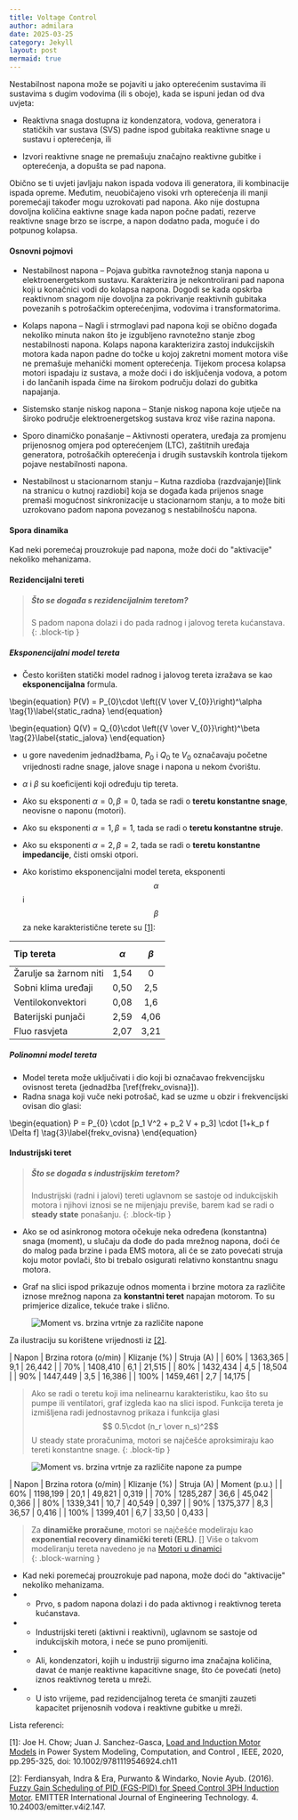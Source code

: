 ```yaml
---
title: Voltage Control
author: admilara
date: 2025-03-25
category: Jekyll
layout: post
mermaid: true
---
```


Nestabilnost napona može se pojaviti u jako opterećenim sustavima ili sustavima s dugim vodovima (ili s oboje), kada 
se ispuni jedan od dva uvjeta:

* Reaktivna snaga dostupna iz kondenzatora, vodova, generatora i statičkih var sustava (SVS) padne ispod gubitaka 
reaktivne snage u sustavu i opterećenja, ili

* Izvori reaktivne snage ne premašuju značajno reaktivne gubitke i opterećenja, a dopušta se pad napona.

Obično se ti uvjeti javljaju nakon ispada vodova ili generatora, ili kombinacije ispada opreme. Međutim, neuobičajeno 
visoki vrh opterećenja ili manji poremećaji također mogu uzrokovati pad napona. Ako nije dostupna dovoljna količina 
eaktivne snage kada napon počne padati, rezerve reaktivne snage brzo se iscrpe, a napon dodatno pada, moguće i do 
potpunog kolapsa.

#### Osnovni pojmovi

- Nestabilnost napona – Pojava gubitka ravnotežnog stanja napona u elektroenergetskom sustavu. 
Karakterizira je nekontrolirani pad napona koji u konačnici vodi do kolapsa napona. Dogodi se kada opskrba reaktivnom 
snagom nije dovoljna za pokrivanje reaktivnih gubitaka povezanih s potrošačkim opterećenjima, vodovima i transformatorima.

- Kolaps napona – Nagli i strmoglavi pad napona koji se obično događa nekoliko minuta nakon što je izgubljeno 
ravnotežno stanje zbog nestabilnosti napona. Kolaps napona karakterizira zastoj indukcijskih motora kada napon 
padne do točke u kojoj zakretni moment motora više ne premašuje mehanički moment opterećenja. 
Tijekom procesa kolapsa motori ispadaju iz sustava, a može doći i do isključenja vodova, a potom i do lančanih ispada 
čime na širokom području dolazi do gubitka napajanja. 

- Sistemsko stanje niskog napona – Stanje niskog napona koje utječe na široko područje elektroenergetskog 
sustava kroz više razina napona.

- Sporo dinamičko ponašanje – Aktivnosti operatera, uređaja za promjenu prijenosnog omjera pod opterećenjem (LTC), 
zaštitnih uređaja generatora, potrošačkih opterećenja i drugih sustavskih kontrola tijekom pojave nestabilnosti napona.

- Nestabilnost u stacionarnom stanju – Kutna razdioba (razdvajanje)[link na stranicu o kutnoj razdiobi] koja se događa kada prijenos snage premaši 
mogućnost sinkronizacije u stacionarnom stanju, a to može biti uzrokovano padom napona povezanog s nestabilnošću napona.

#### Spora dinamika

Kad neki poremećaj prouzrokuje pad napona, može doći do "aktivacije" nekoliko mehanizama.

#### Rezidencijalni tereti
> ##### Što se događa s rezidencijalnim teretom?
> S padom napona dolazi i do pada radnog i jalovog tereta kućanstava.
{: .block-tip }


##### Eksponencijalni model tereta
- Često korišten statički model radnog i jalovog tereta izražava se kao **eksponencijalna** formula. 
    
\begin{equation}
    P(V) = P_{0}\cdot \left({V \over V_{0}}\right)^\alpha
    \tag{1}\label{static_radna}
\end{equation}
    
\begin{equation}
    Q(V) = Q_{0}\cdot \left({V \over V_{0}}\right)^\beta
    \tag{2}\label{static_jalova}
\end{equation}
    
- u gore navedenim jednadžbama, $P_{0}$ i $Q_{0}$ te $V_{0}$ označavaju početne vrijednosti radne snage, jalove snage i napona u nekom čvorištu.
- $\alpha$ i $\beta$ su koeficijenti koji određuju tip tereta.

- Ako su eksponenti $\alpha = 0, \beta = 0$, tada se radi o **teretu konstantne snage**, neovisne o naponu (motori).
- Ako su eksponenti $\alpha = 1, \beta = 1$, tada se radi o **teretu konstantne struje**.
- Ako su eksponenti $\alpha = 2, \beta = 2$, tada se radi o **teretu konstantne impedancije**, čisti omski otpori.

- Ako koristimo eksponencijalni model tereta, eksponenti $$\alpha$$ i $$\beta$$ za neke karakteristične terete su [[1]](https://ieeexplore.ieee.org/document/8958809):

| Tip tereta                | $$\alpha$$ | $$\beta$$ |
| :--------                 | :-------:  | :-------: |
| Žarulje sa žarnom niti    | 1,54      | 0 |
| Sobni klima uređaji       | 0,50      | 2,5 |
| Ventilokonvektori         | 0,08      | 1,6 |
| Baterijski punjači        | 2,59      | 4,06 |
| Fluo rasvjeta             | 2,07      | 3,21 | 

##### Polinomni model tereta 
- Model tereta može uključivati i dio koji bi označavao frekvencijsku ovisnost tereta (jednadžba [\ref{frekv_ovisna}]).
- Radna snaga koji vuče neki potrošač, kad se uzme u obzir i frekvencijski ovisan dio glasi:
    
\begin{equation}
    P = P_{0} \cdot [p_1 V^2 + p_2 V + p_3] \cdot [1+k_p f \Delta f]
    \tag{3}\label{frekv_ovisna}
\end{equation}

#### Industrijski teret

> ##### Što se događa s industrijskim teretom?
> Industrijski (radni i jalovi) tereti uglavnom se sastoje od indukcijskih motora i njihovi iznosi se ne mijenjaju previše, barem kad se radi o **steady state** ponašanju.
{: .block-tip }

- Ako se od asinkronog motora očekuje neka određena (konstantna) snaga (moment), u slučaju da dođe do pada mrežnog napona, doći će do 
malog pada brzine i pada EMS motora, ali će se zato povećati struja koju motor povlači, što bi trebalo osigurati relativno 
konstantnu snagu motora.

- Graf na slici ispod prikazuje odnos momenta i brzine motora za različite iznose mrežnog napona za **konstantni teret** napajan motorom.
To su primjerice dizalice, tekuće trake i slično.  

<figure>
  <img src="{{ site.baseurl }}/assets/gitbook/images/graphs/torque-voltage-clean.jpg" alt="Moment vs. brzina vrtnje za različite napone">
</figure>

Za ilustraciju su korištene vrijednosti iz [[2]](https://www.researchgate.net/publication/313773111_Fuzzy_Gain_Scheduling_of_PID_FGS-PID_for_Speed_Control_Three_Phase_Induction_Motor_Based_on_Indirect_Field_Oriented_Control_IFOC).

| Napon | Brzina rotora (o/min) | Klizanje (%)  | Struja (A)    |
| 60%   | 1363,365              | 9,1           | 26,442        |
| 70%   | 1408,410              | 6,1           | 21,515        |
| 80%   | 1432,434              | 4,5           | 18,504        |
| 90%   | 1447,449              | 3,5           | 16,386        |
| 100%  | 1459,461              | 2,7           | 14,175        |


> Ako se radi o teretu koji ima nelinearnu karakteristiku, kao što su pumpe ili ventilatori, graf izgleda kao na slici ispod.
> Funkcija tereta je izmišljena radi jednostavnog prikaza i funkcija glasi $$ 0.5\cdot (n_r \over n_s)^2$$
> U steady state proračunima, motori se najčešće aproksimiraju kao tereti konstantne snage.
{: .block-tip }

<figure>
  <img src="{{ site.baseurl }}/assets/gitbook/images/graphs/torque-voltage-pump.jpg" alt="Moment vs. brzina vrtnje za različite napone za pumpe">
</figure>

| Napon | Brzina rotora (o/min) | Klizanje (%)  | Struja (A)    | Moment (p.u.) | 
| 60%   | 1198,199              | 20,1          | 49,821        |  0,319        |
| 70%   | 1285,287              | 36,6          | 45,042        |  0,366        |
| 80%   | 1339,341              | 10,7          | 40,549        |  0,397        |
| 90%   | 1375,377              | 8,3           | 36,57         |  0,416        |
| 100%  | 1399,401              | 6,7           | 33,50         |  0,433        |


> Za **dinamičke proračune**, motori se najčešće modeliraju kao **exponential recovery dinamički tereti (ERL)**. []
> Više o takvom modeliranju tereta navedeno je na [Motori u dinamici](admilara.github.io/voltage-control/pages/design/motors-and-dynamics/)    
{: .block-warning }







  
    
- Kad neki poremećaj prouzrokuje pad napona, može doći do "aktivacije" nekoliko mehanizama.
- - Prvo, s padom napona dolazi i do pada aktivnog i reaktivnog tereta kućanstava.
- - Industrijski tereti (aktivni i reaktivni), uglavnom se sastoje od indukcijskih motora, i neće se puno promijeniti.
- - Ali, kondenzatori, kojih u industriji sigurno ima značajna količina, davat će manje reaktivne kapacitivne snage, što će povećati (neto) iznos
reaktivnog tereta u mreži.
- - U isto vrijeme, pad rezidencijalnog tereta će smanjiti zauzeti kapacitet prijenosnih vodova i reaktivne gubitke u mreži.


Lista referenci:

\[1\]: Joe H. Chow; Juan J. Sanchez-Gasca, [Load and Induction Motor Models](https://ieeexplore.ieee.org/document/8958809) in 
Power System Modeling, Computation, and Control , IEEE, 2020, pp.295-325, doi: 10.1002/9781119546924.ch11

\[2\]: Ferdiansyah, Indra & Era, Purwanto & Windarko, Novie Ayub. (2016). 
[Fuzzy Gain Scheduling of PID (FGS-PID) for Speed Control 3PH Induction Motor](https://www.researchgate.net/publication/313773111_Fuzzy_Gain_Scheduling_of_PID_FGS-PID_for_Speed_Control_Three_Phase_Induction_Motor_Based_on_Indirect_Field_Oriented_Control_IFOC). 
EMITTER International Journal of Engineering Technology. 4. 10.24003/emitter.v4i2.147. 